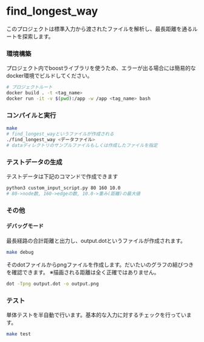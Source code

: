 # find_longest_way
このプロジェクトは標準入力から渡されたファイルを解析し、最長距離を通るルートを探索します。

### 環境構築
プロジェクト内でboostライブラリを使うため、エラーが出る場合には簡易的なdocker環境でビルドしてください。
```bash
# プロジェクトルート
docker build . -t <tag_name>
docker run -it -v $(pwd):/app -w /app <tag_name> bash
```

### コンパイルと実行
```bash
make
# find_longest_wayというファイルが作成される
./find_longest_way <データファイル>
# dataディレクトリのサンプルファイルもしくは作成したファイルを指定
```

### テストデータの生成
テストデータは下記のコマンドで作成できます
```bash
python3 custom_input_script.py 80 160 10.0
# 80->node数, 160->edgeの数, 10.0->重み(距離)の最大値
```

### その他
#### デバッグモード
最長経路の合計距離と出力し、output.dotというファイルが作成されます。
```bash
make debug
```
そのdotファイルからpngファイルを作成します。だいたいのグラフの結びつきを確認できます。
※描画される距離は全く正確ではありません。
```bash
dot -Tpng output.dot -o output.png
```
### テスト
単体テストを半自動で行います。基本的な入力に対するチェックを行っています。
```bash
make test
```
